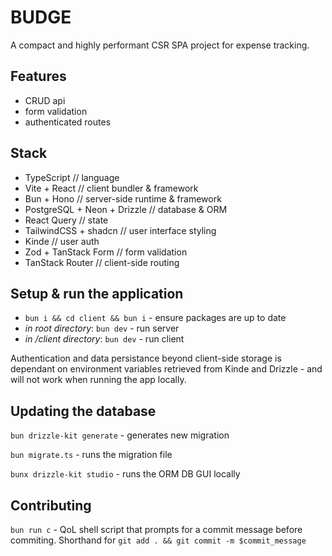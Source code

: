# BUDGE

A compact and highly performant CSR SPA project for expense tracking.

## Features

-   CRUD api
-   form validation
-   authenticated routes

## Stack

-   TypeScript // language
-   Vite + React // client bundler & framework
-   Bun + Hono // server-side runtime & framework
-   PostgreSQL + Neon + Drizzle // database & ORM
-   React Query // state
-   TailwindCSS + shadcn // user interface styling
-   Kinde // user auth
-   Zod + TanStack Form // form validation
-   TanStack Router // client-side routing

## Setup & run the application

-   `bun i && cd client && bun i` - ensure packages are up to date
-   _in root directory_: `bun dev` - run server
-   _in /client directory_: `bun dev` - run client

Authentication and data persistance beyond client-side storage is dependant on environment variables retrieved from Kinde and Drizzle - and will not work when running the app locally.

## Updating the database

`bun drizzle-kit generate` - generates new migration

`bun migrate.ts` - runs the migration file

`bunx drizzle-kit studio` - runs the ORM DB GUI locally

## Contributing

`bun run c` - QoL shell script that prompts for a commit message before commiting.
Shorthand for `git add . && git commit -m $commit_message`

